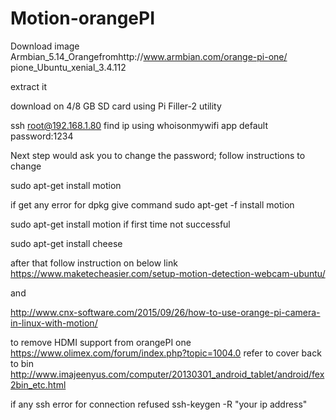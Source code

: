 # Motion-orangePI

Download image Armbian_5.14_Orangefromhttp://www.armbian.com/orange-pi-one/  
pione_Ubuntu_xenial_3.4.112 

extract it

download on 4/8 GB SD card using  Pi Filler-2  utility

ssh root@192.168.1.80  find ip using whoisonmywifi app
default password:1234

Next step would ask you to change the password; follow instructions to change

sudo apt-get install motion  

if get any error for dpkg give command  sudo apt-get -f install motion

sudo apt-get install motion  if first time not successful

sudo apt-get install cheese

after that follow instruction on below link
https://www.maketecheasier.com/setup-motion-detection-webcam-ubuntu/

and 

http://www.cnx-software.com/2015/09/26/how-to-use-orange-pi-camera-in-linux-with-motion/

to remove HDMI support from orangePI one
https://www.olimex.com/forum/index.php?topic=1004.0
refer to cover back to bin 
http://www.imajeenyus.com/computer/20130301_android_tablet/android/fex2bin_etc.html

if any ssh error for connection refused
ssh-keygen -R "your ip address" 
